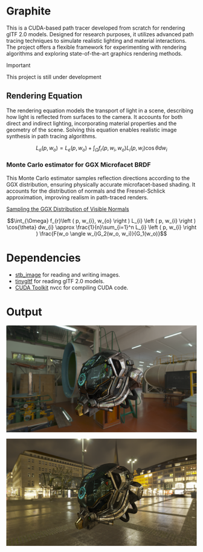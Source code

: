 # Graphite
This is a CUDA-based path tracer developed from scratch for rendering glTF 2.0 models. Designed for research purposes, it utilizes advanced path tracing techniques to simulate realistic lighting and material interactions. The project offers a flexible framework for experimenting with rendering algorithms and exploring state-of-the-art graphics rendering methods.

> [!IMPORTANT] 
This project is still under development

## Rendering Equation
The rendering equation models the transport of light in a scene, describing how light is reflected from surfaces to the camera. It accounts for both direct and indirect lighting, incorporating material properties and the geometry of the scene. Solving this equation enables realistic image synthesis in path tracing algorithms.

$$L_{o} \left (  p, w_{o} \right ) = L_{e} \left (  p, w_{o} \right ) + \int_{\Omega} f_{r}\left (  p, w_{i}, w_{o} \right ) L_{i} \left (  p, w_{i} \right ) \cos{\theta} dw_{i}$$

### Monte Carlo estimator for GGX Microfacet BRDF
This Monte Carlo estimator samples reflection directions according to the GGX distribution, ensuring physically accurate microfacet-based shading. It accounts for the distribution of normals and the Fresnel-Schlick approximation, improving realism in path-traced renders.

[Sampling the GGX Distribution of Visible Normals](https://jcgt.org/published/0007/04/01/paper.pdf)

$$\int_{\Omega} f_{r}\left (  p, w_{i}, w_{o} \right ) L_{i} \left (  p, w_{i} \right ) \cos{\theta} dw_{i} \approx \frac{1}{n}\sum_{i=1}^n  L_{i} \left (  p, w_{i} \right ) \frac{F(w_o \angle w_i)G_2(w_o, w_i)}{G_1(w_o)}$$

# Dependencies
* [stb_image](https://github.com/nothings/stb) for reading and writing images.
* [tinygltf](https://github.com/syoyo/tinygltf) for reading glTF 2.0 models.
* [CUDA Toolkit](https://developer.nvidia.com/cuda-toolkit) nvcc for compiling CUDA code.

# Output

![](img/output.png)

![](img/output2.png)